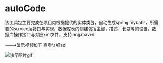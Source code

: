 # autoCode

该工具包主要完成在项目内根据提供的实体类包，自动生成spring mybatis，所需要的service层接口与实现，数据库表的创建包括主键，描述，长度等的设置，数据库操作接口与对应xml文件，支持jar与maven 

--->演示视频如下  [查看详细api](http://sharehe.cn/2018/05/15/ssm%E4%BB%A3%E7%A0%81%E8%87%AA%E5%8A%A8%E7%94%9F%E6%88%90%E5%B7%A5%E5%85%B7%E5%8C%85/)

![演示图片gif](http://sharehe.cn/img/tool/%E6%BC%94%E7%A4%BA.gif)